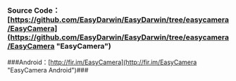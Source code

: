 ### Source Code：[https://github.com/EasyDarwin/EasyDarwin/tree/easycamera/EasyCamera](https://github.com/EasyDarwin/EasyDarwin/tree/easycamera/EasyCamera "EasyCamera") ###

###Android：[http://fir.im/EasyCamera](http://fir.im/EasyCamera "EasyCamera Android")###

